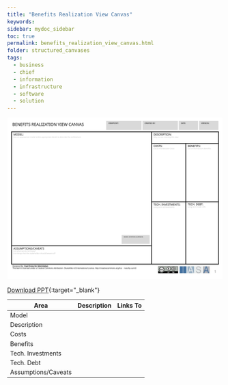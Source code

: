 ```yaml
---
title: "Benefits Realization View Canvas"
keywords: 
sidebar: mydoc_sidebar
toc: true
permalink: benefits_realization_view_canvas.html
folder: structured_canvases
tags: 
  - business
  - chief
  - information
  - infrastructure
  - software
  - solution
---
```


![image001](media/benefits_realization_view_canvas001.svg)

[Download PPT](media/ppt/benefits_realization_view_canvas.ppt){:target="_blank"}

| Area | Description | Links To |
| --- | --- | --- |
| Model |   |   |
| Description |   |   |
| Costs |   |   |
| Benefits |   |   |
| Tech. Investments |   |   |
| Tech. Debt |   |   |
| Assumptions/Caveats |   |   |